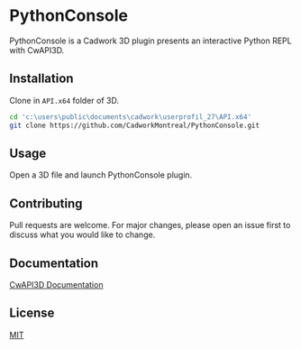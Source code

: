 # PythonConsole

PythonConsole is a Cadwork 3D plugin presents an interactive Python REPL with CwAPI3D.

## Installation

Clone in `API.x64` folder of 3D.

```bash
cd 'c:\users\public\documents\cadwork\userprofil_27\API.x64'
git clone https://github.com/CadworkMontreal/PythonConsole.git
```

## Usage

Open a 3D file and launch PythonConsole plugin.

## Contributing

Pull requests are welcome. For major changes, please open an issue first to discuss what you would like to change.

## Documentation

[CwAPI3D Documentation](https://cwapi3d.readthedocs.io/)

## License
[MIT](https://choosealicense.com/licenses/mit/)
